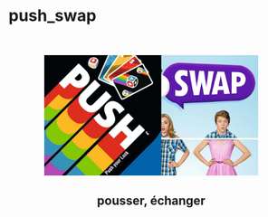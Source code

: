 # push_swap


<div align="center">
  <br>
  <br>
  <img style="max-width:75%;" src=https://github.com/barondugroove/push_swap/blob/main/srcs/push%20swap.jpg>
  <br>
  <h2>pousser, échanger</h2>
</div>
